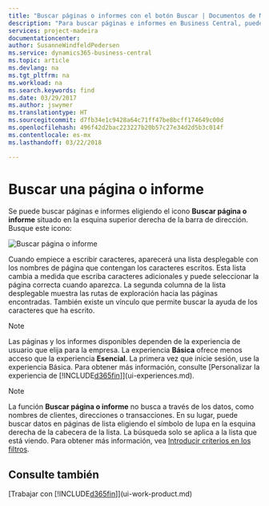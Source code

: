 ```yaml
---
title: "Buscar páginas o informes con el botón Buscar | Documentos de Microsoft"
description: "Para buscar páginas e informes en Business Central, puede usar la característica Buscar página o informe."
services: project-madeira
documentationcenter: 
author: SusanneWindfeldPedersen
ms.service: dynamics365-business-central
ms.topic: article
ms.devlang: na
ms.tgt_pltfrm: na
ms.workload: na
ms.search.keywords: find
ms.date: 03/29/2017
ms.author: jswymer
ms.translationtype: HT
ms.sourcegitcommit: d7fb34e1c9428a64c71ff47be8bcff174649c00d
ms.openlocfilehash: 496f42d2bac223227b20b57c27e34d2d5b3c014f
ms.contentlocale: es-mx
ms.lasthandoff: 03/22/2018

---
```

# <a name="searching-for-a-page-or-report"></a>Buscar una página o informe
Se puede buscar páginas e informes eligiendo el icono **Buscar página o informe** situado en la esquina superior derecha de la barra de dirección. Busque este icono:

![Buscar página o informe](media/ui-search/search.png "Buscar página o informe")

Cuando empiece a escribir caracteres, aparecerá una lista desplegable con los nombres de página que contengan los caracteres escritos. Esta lista cambia a medida que escriba caracteres adicionales y puede seleccionar la página correcta cuando aparezca. La segunda columna de la lista desplegable muestra las rutas de exploración hacia las páginas encontradas. También existe un vínculo que permite buscar la ayuda de los caracteres que ha escrito.

> [!NOTE]  
>   Las páginas y los informes disponibles dependen de la experiencia de usuario que elija para la empresa. La experiencia **Básica** ofrece menos acceso que la experiencia **Esencial**. La primera vez que inicie sesión, use la experiencia Básica. Para obtener más información, consulte [Personalizar la experiencia de [!INCLUDE[d365fin](includes/d365fin_md.md)]](ui-experiences.md).

> [!NOTE]  
>   La función **Buscar página o informe** no busca a través de los datos, como nombres de clientes, direcciones o transacciones. En su lugar, puede buscar datos en páginas de lista eligiendo el símbolo de lupa en la esquina derecha de la cabecera de la lista. La búsqueda solo se aplica a la lista que está viendo. Para obtener más información, vea [Introducir criterios en los filtros](ui-enter-criteria-filters.md).

## <a name="see-also"></a>Consulte también
[Trabajar con [!INCLUDE[d365fin](includes/d365fin_md.md)]](ui-work-product.md)

